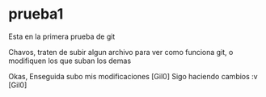 # prueba1
Esta en la primera prueba de git

Chavos, traten de subir algun archivo para ver como funciona git, o modifiquen los que suban los demas

Okas, Enseguida subo mis modificaciones [Gil0]
Sigo haciendo cambios :v [Gil0]